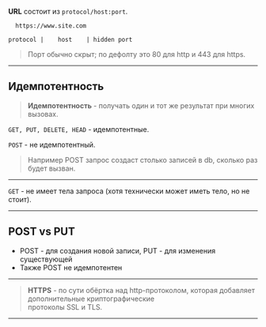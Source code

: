 **URL** состоит из `protocol/host:port`.

```
  https://www.site.com

protocol |    host    | hidden port
```

> Порт обычно скрыт; по дефолту это 80 для http и 443 для https.

___

## Идемпотентность

> **Идемпотентность** - получать один и тот же результат при многих вызовах.

`GET, PUT, DELETE, HEAD` - идемпотентные.

`POST` - не идемпотентный.

> Например POST запрос создаст столько записей в db, сколько раз будет вызван.

___

`GET` - не имеет тела запроса (хотя технически может иметь тело, но не стоит).

___

## POST vs PUT

- POST - для создания новой записи, PUT - для изменения существующей
- Также POST не идемпотентен

___

> **HTTPS** - по сути обёртка над http-протоколом, которая добавляет дополнительные криптографические  
> протоколы SSL и TLS.

___

